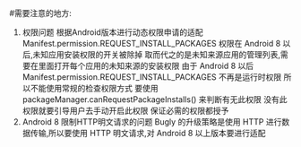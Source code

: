 #需要注意的地方:
1. 权限问题
 根据Android版本进行动态权限申请的适配
 Manifest.permission.REQUEST_INSTALL_PACKAGES 权限在 Android 8 以后,未知应用安装权限的开关被除掉
 取而代之的是未知来源应用的管理列表,需要在里面打开每个应用的未知来源的安装权限
 由于 Android 8 以后 Manifest.permission.REQUEST_INSTALL_PACKAGES 不再是运行时权限 所以不能使用常规的检查权限方式
 要使用 packageManager.canRequestPackageInstalls() 来判断有无此权限 没有此权限就要引导用户去手动开启此权限
 保证必需的权限都授予
2. Android 8 限制HTTP明文请求的问题
 Bugly 的升级策略是使用 HTTP 进行数据传输,所以要使用 HTTP 明文请求,对 Android 8 以上版本要进行适配